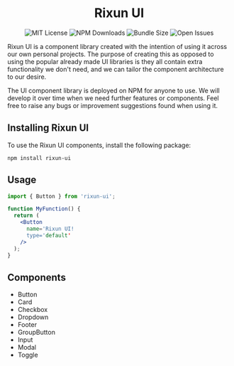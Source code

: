 <h1 align="center">Rixun UI</h1>

<p align="center">
  <img alt="MIT License" src="https://img.shields.io/github/license/rixun/rixun-ui"/>
  <img alt="NPM Downloads" src="https://img.shields.io/npm/dm/rixun-ui"/>
  <img alt="Bundle Size" src="https://img.shields.io/bundlephobia/minzip/rixun-ui"/>
  <img alt="Open Issues" src="https://img.shields.io/github/issues-raw/rixun/rixun-ui">
</p>

Rixun UI is a component library created with the intention of using it across our own personal projects. The purpose of creating this as opposed to using the popular already made UI libraries is they all contain extra functionality we don't need, and we can tailor the component architecture to our desire.

The UI component library is deployed on NPM for anyone to use. We will develop it over time when we need further features or components. Feel free to raise any bugs or improvement suggestions found when using it.

## Installing Rixun UI
To use the Rixun UI components, install the following package:
```
npm install rixun-ui
```

## Usage
```jsx
import { Button } from 'rixun-ui';

function MyFunction() {
  return (
    <Button
      name='Rixun UI!
      type='default'
    />
  );
}
```

## Components

* Button
* Card
* Checkbox
* Dropdown
* Footer
* GroupButton
* Input
* Modal
* Toggle
